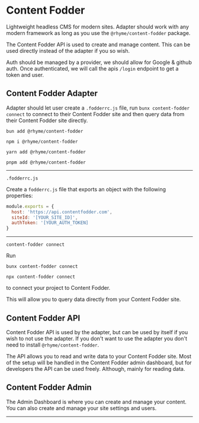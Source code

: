 # Content Fodder

Lightweight headless CMS for modern sites. Adapter should work with any modern framework as long as you use the `@rhyme/content-fodder` package.

The Content Fodder API is used to create and manage content. This can be used directly instead of the adapter if you so wish.

Auth should be managed by a provider, we should allow for Google & github auth. Once authenticated, we will call the apis `/login` endpoint to get a token and user.

## Content Fodder Adapter

Adapter should let user create a `.fodderrc.js` file, run `bunx content-fodder connect` to connect to their Content Fodder site and then query data from their Content Fodder site directly.

`bun add @rhyme/content-fodder`

`npm i @rhyme/content-fodder`

`yarn add @rhyme/content-fodder`

`pnpm add @rhyme/content-fodder`

---

`.fodderrc.js`

Create a `fodderrc.js` file that exports an object with the following properties:

```js
module.exports = {
  host: 'https://api.contentfodder.com',
  siteId: '[YOUR_SITE_ID]',
  authToken: '[YOUR_AUTH_TOKEN]
}
```

---

`content-fodder connect`

Run 

`bunx content-fodder connect` 

`npx content-fodder connect`

to connect your project to Content Fodder. 

This will allow you to query data directly from your Content Fodder site.

## Content Fodder API

Content Fodder API is used by the adapter, but can be used by itself if you wish to not use the adapter. If you don't want to use the adapter you don't need to install `@rhyme/content-fodder`.

The API allows you to read and write data to your Content Fodder site. Most of the setup will be handled in the Content Fodder admin dashboard, but for developers the API can be used freely. Although, mainly for reading data.

## Content Fodder Admin

The Admin Dashboard is where you can create and manage your content. You can also create and manage your site settings and users.

---